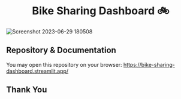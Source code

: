 <h1 align="center">Bike Sharing Dashboard 🚲</h1>

![Screenshot 2023-06-29 180508](https://github.com/sntdshrly/bike-sharing-dashboard/assets/71547739/c0ab0195-c05c-4cab-971e-18ba27062c46)

## Repository & Documentation

You may open this repository on your browser: https://bike-sharing-dashboard.streamlit.app/

## Thank You
